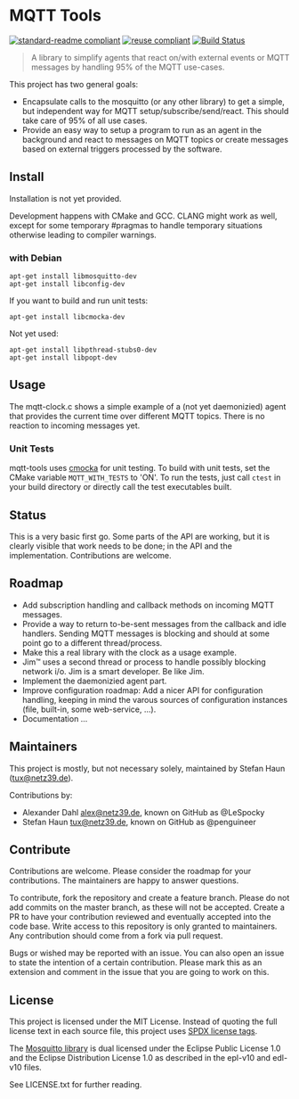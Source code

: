 # MQTT Tools

[![standard-readme compliant](https://img.shields.io/badge/readme%20style-standard-brightgreen.svg?style=flat-square)](https://github.com/RichardLitt/standard-readme)
[![reuse compliant](https://reuse.software/badge/reuse-compliant.svg)](https://reuse.software/)
[![Build Status](https://travis-ci.org/penguineer/mqtt-tools.svg?branch=master)](https://travis-ci.org/penguineer/mqtt-tools)

> A library to simplify agents that react on/with external events or MQTT messages by handling 95% of the MQTT use-cases.

This project has two general goals:
* Encapsulate calls to the mosquitto (or any other library) to get a simple, but independent way for MQTT setup/subscribe/send/react. This should take care of 95% of all use cases.
* Provide an easy way to setup a program to run as an agent in the background and react to messages on MQTT topics or create messages based on external triggers processed by the software.

## Install
Installation is not yet provided.

Development happens with CMake and GCC.
CLANG might work as well, except for some temporary #pragmas to handle temporary situations otherwise leading to compiler warnings.

### with Debian
```
apt-get install libmosquitto-dev
apt-get install libconfig-dev
```

If you want to build and run unit tests:
```
apt-get install libcmocka-dev
```

Not yet used:
```
apt-get install libpthread-stubs0-dev
apt-get install libpopt-dev
```

## Usage
The mqtt-clock.c shows a simple example of a (not yet daemonizied) agent that provides the current time over different MQTT topics. There is no reaction to incoming messages yet.

### Unit Tests
mqtt-tools uses [cmocka](https://cmocka.org/) for unit testing. To build with unit tests, set the CMake variable `MQTT_WITH_TESTS` to 'ON'. To run the tests, just call `ctest` in your build directory or directly call the test executables built.

## Status
This is a very basic first go. Some parts of the API are working, but it is clearly visible that work needs to be done; in the API and the implementation. Contributions are welcome.


## Roadmap
* Add subscription handling and callback methods on incoming MQTT messages.
* Provide a way to return to-be-sent messages from the callback and idle handlers. Sending MQTT messages is blocking and should at some point go to a different thread/process.
* Make this a real library with the clock as a usage example.
* Jim™ uses a second thread or process to handle possibly blocking network i/o. Jim is a smart developer. Be like Jim.
* Implement the daemonizied agent part.
* Improve configuration roadmap: Add a nicer API for configuration handling, keeping in mind the varous sources of configuration instances (file, built-in, some web-service, …).
* Documentation …

## Maintainers

This project is mostly, but not necessary solely, maintained by Stefan Haun (<tux@netz39.de>).

Contributions by:
* Alexander Dahl <alex@netz39.de>, known on GitHub as @LeSpocky
* Stefan Haun <tux@netz39.de>, known on GitHub as @penguineer

## Contribute
Contributions are welcome. Please consider the roadmap for your contributions. The maintainers are happy to answer questions.

To contribute, fork the repository and create a feature branch. Please do not add commits on the master branch, as these will not be accepted. Create a PR to have your contribution reviewed and eventually accepted into the code base. Write access to this repository is only granted to maintainers. Any contribution should come from a fork via pull request.

Bugs or wished may be reported with an issue. You can also open an issue to state the intention of a certain contribution. Please mark this as an extension and comment in the issue that you are going to work on this.


## License

This project is licensed under the MIT License.
Instead of quoting the full license text in each source file, this project uses [SPDX license tags](https://spdx.org/).

The [Mosquitto library](https://mosquitto.org/) is dual licensed under the Eclipse Public License 1.0 and the Eclipse Distribution License 1.0 as described in the epl-v10 and edl-v10 files.

See LICENSE.txt for further reading.
